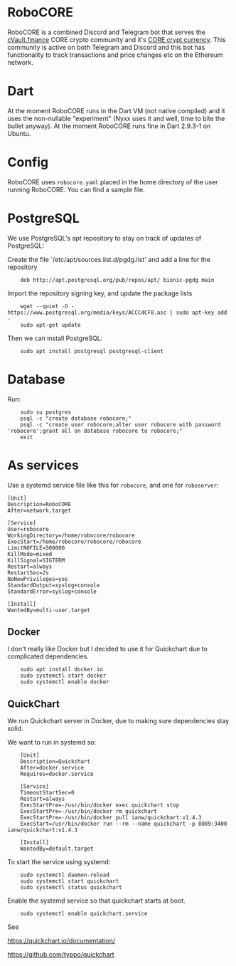 # RoboCORE

RoboCORE is a combined Discord and Telegram bot that serves the [cVault.finance](https://cvault.finance) CORE crypto community and it's [CORE crypt currency](https://coinmarketcap.com/currencies/cvault-finance/). This community is active on both Telegram and Discord and this bot has functionality to track transactions and price changes etc on the Ethereum network.

# Dart
At the moment RoboCORE runs in the Dart VM (not native compiled) and it uses the non-nullable "experiment" (Nyxx uses it and well, time to bite the bullet anyway). At the moment RoboCORE runs fine in Dart 2.9.3-1 on Ubuntu.

# Config
RoboCORE uses `robocore.yaml` placed in the home directory of the user running RoboCORE. You can find a sample file.


# PostgreSQL
We use PostgreSQL's apt repository to stay on track of updates of PostgreSQL:

Create the file `/etc/apt/sources.list.d/pgdg.list' and add a line for the repository

        deb http://apt.postgresql.org/pub/repos/apt/ bionic-pgdg main

Import the repository signing key, and update the package lists

        wget --quiet -O - https://www.postgresql.org/media/keys/ACCC4CF8.asc | sudo apt-key add -
        sudo apt-get update

Then we can install PostgreSQL:

        sudo apt install postgresql postgresql-client

# Database

Run:

        sudo su postgres
        psql -c "create database robocore;"
        psql -c "create user robocore;alter user robocore with password 'robocore';grant all on database robocore to robocore;"
        exit

# As services
Use a systemd service file like this for `robocore`, and one for `roboserver`:

    [Unit]
    Description=RoboCORE
    After=network.target

    [Service]
    User=robocore
    WorkingDirectory=/home/robocore/robocore
    ExecStart=/home/robocore/robocore/robocore
    LimitNOFILE=500000
    KillMode=mixed
    KillSignal=SIGTERM
    Restart=always
    RestartSec=2s
    NoNewPrivileges=yes
    StandardOutput=syslog+console
    StandardError=syslog+console

    [Install]
    WantedBy=multi-user.target

## Docker
I don't really like Docker but I decided to use it for Quickchart due to complicated dependencies.

        sudo apt install docker.io
        sudo systemctl start docker
        sudo systemctl enable docker

## QuickChart
We run Quickchart server in Docker, due to making sure dependencies stay solid.

We want to run in systemd so:

        [Unit]
        Description=Quickchart
        After=docker.service
        Requires=docker.service

        [Service]
        TimeoutStartSec=0
        Restart=always
        ExecStartPre=-/usr/bin/docker exec quickchart stop
        ExecStartPre=-/usr/bin/docker rm quickchart
        ExecStartPre=-/usr/bin/docker pull ianw/quickchart:v1.4.3
        ExecStart=/usr/bin/docker run --rm --name quickchart -p 8089:3400  ianw/quickchart:v1.4.3

        [Install]
        WantedBy=default.target

To start the service using systemd:

        sudo systemctl daemon-reload
        sudo systemctl start quickchart
        sudo systemctl status quickchart

Enable the systemd service so that quickchart starts at boot.

        sudo systemctl enable quickchart.service


See

https://quickchart.io/documentation/

https://github.com/typpo/quickchart
